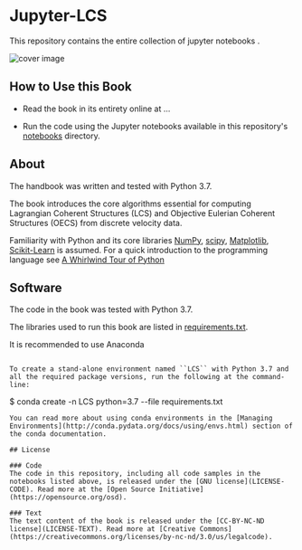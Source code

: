 # Jupyter-LCS

This repository contains the entire collection of jupyter notebooks .

![cover image](notebooks/figures/PDSH-cover.png)

## How to Use this Book

- Read the book in its entirety online at ... 

- Run the code using the Jupyter notebooks available in this repository's [notebooks](2D) directory.

## About

The handbook was written and tested with Python 3.7.

The book introduces the core algorithms essential for computing Lagrangian Coherent Structures (LCS) and Objective Eulerian Coherent Structures (OECS) from discrete velocity data.

Familiarity with Python and its core libraries [NumPy](http://numpy.org), [scipy](https://scipy.org/), [Matplotlib](http://matplotlib.org), [Scikit-Learn](http://scikit-learn.org) is assumed. For a quick introduction to the programming language see [A Whirlwind Tour of Python](https://github.com/jakevdp/WhirlwindTourOfPython)


## Software

The code in the book was tested with Python 3.7.

The libraries used to run this book are listed in [requirements.txt](requirements.txt).

It is recommended to use Anaconda

```

To create a stand-alone environment named ``LCS`` with Python 3.7 and all the required package versions, run the following at the command-line:

```
$ conda create -n LCS python=3.7 --file requirements.txt
```
You can read more about using conda environments in the [Managing Environments](http://conda.pydata.org/docs/using/envs.html) section of the conda documentation.

## License

### Code
The code in this repository, including all code samples in the notebooks listed above, is released under the [GNU license](LICENSE-CODE). Read more at the [Open Source Initiative](https://opensource.org/osd).

### Text
The text content of the book is released under the [CC-BY-NC-ND license](LICENSE-TEXT). Read more at [Creative Commons](https://creativecommons.org/licenses/by-nc-nd/3.0/us/legalcode).
